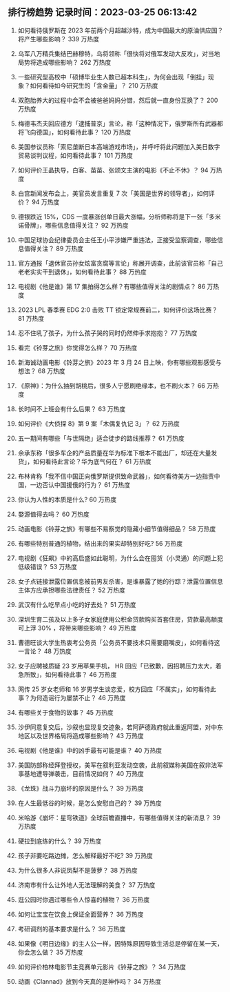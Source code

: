 
## 排行榜趋势 记录时间：2023-03-25 06:13:42
  
  1. 如何看待俄罗斯在 2023 年前两个月超越沙特，成为中国最大的原油供应国？将产生哪些影响？ 339 万热度
    
  2. 乌军八万精兵集结巴赫穆特，乌将领称「很快将对俄军发动大反攻」，对当地局势将造成哪些影响？ 262 万热度
    
  3. 一些研究型高校中「硕博毕业生人数已超本科生」，为何会出现「倒挂」现象？如何看待如今研究生的「含金量」？ 210 万热度
    
  4. 双胞胎养大的过程中会不会被爸爸妈妈分错，然后就一直身份互换了？ 200 万热度
    
  5. 梅德韦杰夫回应德方「逮捕普京」言论，称「这种情况下，俄罗斯所有武器都将飞向德国」，如何看待此事？ 120 万热度
    
  6. 美国参议员称「索尼垄断日本高端游戏市场」，并呼吁将此问题加入美日数字贸易谈判议程，如何看待此事？ 101 万热度
    
  7. 如何评价王晶执导，白客、苗苗、张颂文主演的电影《不止不休》？ 94 万热度
    
  8. 白宫新闻发布会上，美官员发言重复 7 次「美国是世界的领导者」，如何评价？ 94 万热度
    
  9. 德银跌近 15%，CDS 一度暴涨创单日最大涨幅，分析师称将是下一张「多米诺骨牌」，哪些信息值得关注？ 92 万热度
    
  10. 中国足球协会纪律委员会主任王小平涉嫌严重违法，正接受监察调查，哪些信息值得关注？ 89 万热度
    
  11. 官方通报「退休官员孙女炫富贪腐等言论」称展开调查，此前该官员称「自己老老实实干到退休」，如何看待此事？ 88 万热度
    
  12. 电视剧《他是谁》第 17 集拍得怎么样？有哪些值得关注的剧情点？ 86 万热度
    
  13. 2023 LPL 春季赛 EDG 2:0 击败 TT 锁定常规赛前二，如何评价这场比赛？ 81 万热度
    
  14. 忍不住吼了孩子，为什么孩子哭的同时仍然伸手求抱抱？ 77 万热度
    
  15. 看完《铃芽之旅》你觉得怎么样？ 70 万热度
    
  16. 新海诚动画电影《铃芽之旅》2023 年 3 月 24 日上映，你有哪些观影感受与想法？ 68 万热度
    
  17. 《原神》：为什么抽到胡桃后，很多人宁愿刷绝缘本，也不刷火本？ 66 万热度
    
  18. 长时间不上班会有什么后果？ 63 万热度
    
  19. 如何评价《大侦探 8》第 9 案「木偶复仇记 3」？ 62 万热度
    
  20. 五一期间有哪些「与世隔绝」适合徒步的路线推荐？ 61 万热度
    
  21. 余承东称「很多车企的产品质量在华为标准下根本不能出厂，却还在大量发货」，如何看待此言论？华为底气何在？ 61 万热度
    
  22. 布林肯称「我不信中国正向俄罗斯提供致命武器」，如何看待美方一边指责中国，一边否认中国援俄的行为？ 61 万热度
    
  23. 你认为人性的本质是什么? 60 万热度
    
  24. 婺源值得去吗？ 60 万热度
    
  25. 动画电影《铃芽之旅》有哪些不易察觉的隐藏小细节值得细品？ 58 万热度
    
  26. 有哪些特别普通的植物，结出来的果实却特别好吃? 56 万热度
    
  27. 电视剧《狂飙》中的高启盛如此聪明，为什么会在囤货（小灵通）的问题上犯低级错误？ 53 万热度
    
  28. 女子点链接泄露位置信息被前男友杀害，是谁暴露了她的行踪？泄露位置信息主体方应承担哪些法律责任？ 52 万热度
    
  29. 武汉有什么吃早点小吃的好去处？ 51 万热度
    
  30. 深圳生育二孩及以上多子女家庭使用公积金贷款购买首套住房，贷款最高额度可上浮 30% ，将带来哪些影响？ 49 万热度
    
  31. 曹德旺谈大学生热衷考公务员「公务员不要技术只需要磨嘴皮」，如何看待这一言论？ 48 万热度
    
  32. 女子应聘被质疑 23 岁用苹果手机， HR 回应「已致歉，因招聘压力太大，着急所致」，如何看待此事？ 46 万热度
    
  33. 网传 25 岁女老师和 16 岁男学生谈恋爱，校方回应「不属实」，如何看待此事？为何造谣行为屡禁不止？ 46 万热度
    
  34. 有哪些关于食物的故事？ 45 万热度
    
  35. 沙伊同意复交后，沙叙也显现复交迹象，若阿萨德政府就此重返阿盟，对中东地区以及世界格局将造成哪些影响？ 43 万热度
    
  36. 电视剧《他是谁》中的凶手最有可能是谁？ 40 万热度
    
  37. 美国防部称经拜登授权，美军在叙利亚发动空袭，此前叙媒称美国在叙非法军事基地遭导弹袭击，目前情况如何？ 40 万热度
    
  38. 《龙珠》战斗力崩坏的原因是什么？ 39 万热度
    
  39. 在人生最低谷的时候，是怎么安慰自己的？ 39 万热度
    
  40. 米哈游《崩坏：星穹铁道》全球前瞻直播中，有哪些值得关注的新消息？ 39 万热度
    
  41. 硬拉到底练的什么？ 39 万热度
    
  42. 孩子非要吃路边摊，怎么解释最好不吃? 39 万热度
    
  43. 为什么很多人非说凤梨不是菠萝？ 38 万热度
    
  44. 济南市有什么让外地人无法理解的美食？ 37 万热度
    
  45. 逛公园时你遇过哪些令人惊喜的植物？ 36 万热度
    
  46. 如何让宝宝在饮食上保证全面营养？ 36 万热度
    
  47. 考研调剂的基本要求是什么？ 36 万热度
    
  48. 如果像《明日边缘》的主人公一样，因特殊原因导致生活总是停留在某一天，你会怎么做？ 35 万热度
    
  49. 如何评价柏林电影节主竞赛单元影片《铃芽之旅》？ 34 万热度
    
  50. 动画《Clannad》放到今天真的是神作吗？ 34 万热度
    
